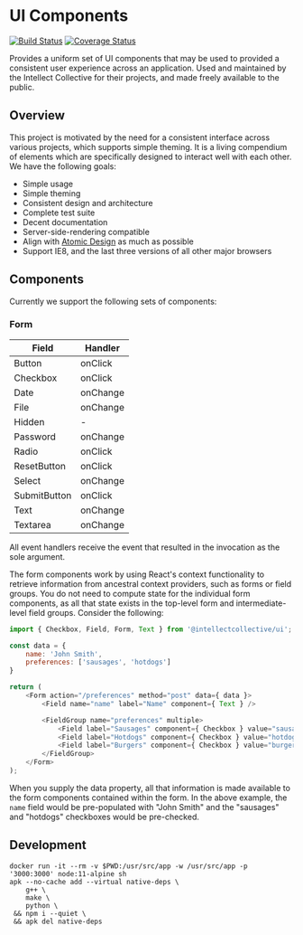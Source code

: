 # UI Components #

[![Build Status](https://travis-ci.org/intellect-collective/ui.svg?branch=master)](https://travis-ci.org/intellect-collective/ui) [![Coverage Status](https://coveralls.io/repos/github/intellect-collective/ui/badge.svg?branch=master)](https://coveralls.io/github/intellect-collective/ui?branch=master)

Provides a uniform set of UI components that may be used to provided a consistent user experience across an application. Used and maintained by the Intellect Collective for their projects, and made freely available to the public.


## Overview ##

This project is motivated by the need for a consistent interface across various projects, which supports simple theming. It is a living compendium of elements which are specifically designed to interact well with each other. We have the following goals:

* Simple usage
* Simple theming
* Consistent design and architecture
* Complete test suite
* Decent documentation
* Server-side-rendering compatible
* Align with [Atomic Design](http://bradfrost.com/blog/post/atomic-web-design/) as much as possible
* Support IE8, and the last three versions of all other major browsers


## Components ##

Currently we support the following sets of components:

### Form ###

| Field        | Handler  |
| ------------ | -------- |
| Button       | onClick  |
| Checkbox     | onClick  |
| Date         | onChange |
| File         | onChange |
| Hidden       | -        |
| Password     | onChange |
| Radio        | onClick  |
| ResetButton  | onClick  |
| Select       | onChange |
| SubmitButton | onClick  |
| Text         | onChange |
| Textarea     | onChange |

All event handlers receive the event that resulted in the invocation as the sole argument.


The form components work by using React's context functionality to retrieve information from ancestral context providers, such as forms or field groups. You do not need to compute state for the individual form components, as all that state exists in the top-level form and intermediate-level field groups. Consider the following:

```js
import { Checkbox, Field, Form, Text } from '@intellectcollective/ui';

const data = {
    name: 'John Smith',
    preferences: ['sausages', 'hotdogs']
}

return (
    <Form action="/preferences" method="post" data={ data }>
        <Field name="name" label="Name" component={ Text } />

        <FieldGroup name="preferences" multiple>
            <Field label="Sausages" component={ Checkbox } value="sausages" />
            <Field label="Hotdogs" component={ Checkbox } value="hotdogs" />
            <Field label="Burgers" component={ Checkbox } value="burgers" />
        </FieldGroup>
    </Form>
);
```

When you supply the data property, all that information is made available to the form components contained within the form. In the above example, the `name` field would be pre-populated with "John Smith" and the "sausages" and "hotdogs" checkboxes would be pre-checked.

## Development ##

```
docker run -it --rm -v $PWD:/usr/src/app -w /usr/src/app -p '3000:3000' node:11-alpine sh
apk --no-cache add --virtual native-deps \
    g++ \
    make \
    python \
 && npm i --quiet \
 && apk del native-deps
```
